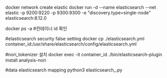 docker network create elastic
docker run -d --name elasticsearch --net elastic -p 9200:9220 -p 9300:9300 -e "discovery.type=single-node" elasticsearch:8.12.0

docker ps -a #컨테이너 id 확인

#elasticsearch security false setting
docker cp ./elasticsearch.yml container_id:/usr/share/elasticsearch/config/elasticsearch.yml

#nori_tokenizer 설치
docker exec -it container_id ./bin/elasticsearch-plugin install analysis-nori

#data elasticsearch mapping
python3 elasticsearch_.py
